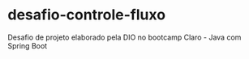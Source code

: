 # desafio-controle-fluxo
Desafio de projeto elaborado pela DIO no bootcamp Claro - Java com Spring Boot
